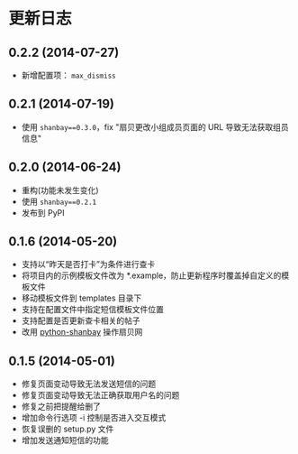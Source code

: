 # 更新日志


## 0.2.2 (2014-07-27)

* 新增配置项： `max_dismiss`


## 0.2.1 (2014-07-19)

* 使用 `shanbay==0.3.0`，fix "扇贝更改小组成员页面的 URL 导致无法获取组员信息"


## 0.2.0 (2014-06-24)

* 重构(功能未发生变化)
* 使用 `shanbay==0.2.1`
* 发布到 PyPI


## 0.1.6 (2014-05-20)

* 支持以“昨天是否打卡”为条件进行查卡
* 将项目内的示例模板文件改为 \*.example，防止更新程序时覆盖掉自定义的模板文件
* 移动模板文件到 templates 目录下
* 支持在配置文件中指定短信模板文件位置
* 支持配置是否更新查卡相关的帖子
* 改用 [python-shanbay](https://github.com/mozillazg/python-shanbay) 操作扇贝网


## 0.1.5 (2014-05-01)

* 修复页面变动导致无法发送短信的问题
* 修复页面变动导致无法正确获取用户名的问题
* 修复之前把提醒给删了
* 增加命令行选项 -i 控制是否进入交互模式
* 恢复误删的 setup.py 文件
* 增加发送通知短信的功能
